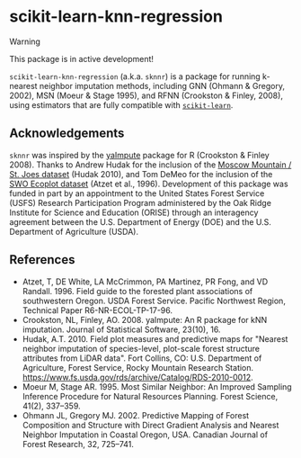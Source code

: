 # scikit-learn-knn-regression

> [!WARNING]  
> This package is in active development!

`scikit-learn-knn-regression` (a.k.a. `sknnr`) is a package for running k-nearest neighbor imputation methods, including GNN (Ohmann & Gregory, 2002), MSN (Moeur & Stage 1995), and RFNN (Crookston & Finley, 2008), using estimators that are fully compatible with [`scikit-learn`](https://scikit-learn.org/stable/).


## Acknowledgements

`sknnr` was inspired by the [yaImpute](https://cran.r-project.org/web/packages/yaImpute/index.html) package for R (Crookston & Finley 2008). Thanks to Andrew Hudak for the inclusion of the [Moscow Mountain / St. Joes dataset](api/datasets/moscow_stjoes.md) (Hudak 2010), and Tom DeMeo for the inclusion of the [SWO Ecoplot dataset](api/datasets/swo_ecoplot.md) (Atzet et al., 1996). Development of this package was funded in part by an appointment to the United States Forest Service (USFS) Research Participation Program administered by the Oak Ridge Institute for Science and Education (ORISE) through an interagency agreement between the U.S. Department of Energy (DOE) and the U.S. Department of Agriculture (USDA).

## References

- Atzet, T, DE White, LA McCrimmon, PA Martinez, PR Fong, and VD Randall. 1996. Field guide to the forested plant associations of southwestern Oregon. USDA Forest Service. Pacific Northwest Region, Technical Paper R6-NR-ECOL-TP-17-96.
- Crookston, NL, Finley, AO. 2008. yaImpute: An R package for kNN imputation. Journal of Statistical Software, 23(10), 16. 
- Hudak, A.T. 2010. Field plot measures and predictive maps for "Nearest neighbor imputation of species-level, plot-scale forest structure attributes from LiDAR data". Fort Collins, CO: U.S. Department of Agriculture, Forest Service, Rocky Mountain Research Station. https://www.fs.usda.gov/rds/archive/Catalog/RDS-2010-0012.
- Moeur M, Stage AR. 1995. Most Similar Neighbor: An Improved Sampling Inference Procedure for Natural Resources Planning. Forest Science, 41(2), 337–359.
- Ohmann JL, Gregory MJ. 2002. Predictive Mapping of Forest Composition and Structure with Direct Gradient Analysis and Nearest Neighbor Imputation in Coastal Oregon, USA. Canadian Journal of Forest Research, 32, 725–741.
